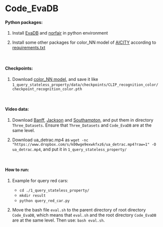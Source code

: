 # Code_EvaDB

#### Python packages:
1. Install [EvaDB](https://evadb.readthedocs.io/en/stable/source/overview/getting-started.html) and [norfair](https://github.com/hanryxu/norfair) in python environment

2. Install some other packages for color_NN model of [AICITY](https://github.com/zef1611/AIC23_NLRetrieval_HCMIU_CVIP) according to [requirements.txt](https://github.com/zef1611/AIC23_NLRetrieval_HCMIU_CVIP/blob/main/requirements.txt)
<br>

#### Checkpoints:
1. Download [color_NN model](https://drive.google.com/drive/folders/1J6zSRS7ubWinO9BxKIt7e8lI2Z1zD6g2), and save it like `1_query_stateless_property/data/checkpoints/CLIP_recognition_color/checkpoint_recognition_color.pth`
<br>

#### Video data:
1. Download [Banff](link), [Jackson](link) and [Southampton](link), and put them in directory `Three_Datasets`. Ensure that `Three_Datasets` and `Code_EvaDB` are at the same level.

2. Download ua_detrac.mp4 as `wget -nc "https://www.dropbox.com/s/k00wge9exwkfxz6/ua_detrac.mp4?raw=1" -O ua_detrac.mp4`, and put it in `1_query_stateless_property/`
<br>

#### How to run:
1. Example for query red cars: 

    - `cd ./1_query_stateless_property/`
    - `mkdir result`
    - `python query_red_car.py`

2. Move the bash file `eval.sh` to the parent directory of root directory `Code_EvaDB`, which means that `eval.sh` and the root directory `Code_EvaDB` are at the same level. Then use: `bash eval.sh`.

